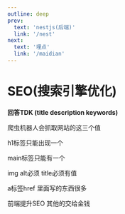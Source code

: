 ```yaml
---
outline: deep
prev:
  text: 'nestjs(后端)'
  link: '/nest'
next:
  text: '埋点'
  link: '/maidian'
---
```

# SEO(搜索引擎优化)
**回答TDK (title description keywords)**

爬虫机器人会抓取网站的这三个值

h1标签只能出现一个

main标签只能有一个

img alt必须 title必须有值

a标签href 里面写的东西很多

前端提升SEO 其他的交给金钱